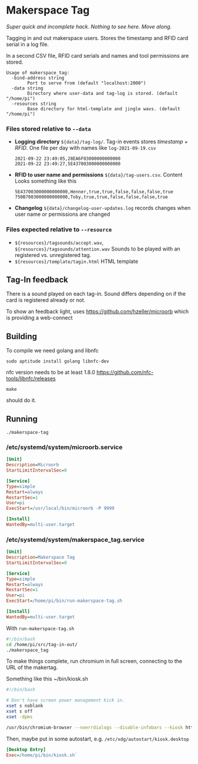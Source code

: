 Makerspace Tag
==============

_Super quick and incomplete hack. Nothing to see here. Move along._

Tagging in and out makerspace users. Stores the timestamp and RFID card
serial in a log file.

In a second CSV file, RFID card serials and names and tool permissions
are stored.

```
Usage of makerspace_tag:
  -bind-address string
        Port to serve from (default "localhost:2000")
  -data string
        Directory where user-data and tag-log is stored. (default "/home/pi")
  -resources string
        Base directory for html-template and jingle wavs. (default "/home/pi")
 ```

### Files stored relative to `--data`

  * **Logging directory** `${data}/tag-log/`.
    Tag-in events stores _timestamp + RFID_. One file per day
    with names like `log-2021-09-19.csv`
    ```
    2021-09-22 23:49:05,28EA6F03000000000000
    2021-09-22 23:49:27,5E437003000000000000
    ```

  * **RFID to user name and permissions** `${data}/tag-users.csv`. Content
    Looks something like this
    ```
    5E437003000000000000,Henner,true,true,false,false,false,true
    750B7003000000000000,Toby,true,true,false,false,false,true
    ```

  * **Changelog** `${data}/changelog-user-updates.log` records changes when
    user name or permissions are changed

### Files expected relative to `--resource`

  * `${resources}/tagsounds/accept.wav`, `${resources}/tagsounds/attention.wav`
     Sounds to be played with an registered vs. unregistered tag.
  * `${resources}/template/tagin.html` HTML template


## Tag-In feedback

There is a sound played on each tag-in. Sound differs depending on if the
card is registered already or not.

To show an feedback light, uses https://github.com/hzeller/microorb which is
providing a web-connect

## Building

To compile we need golang and libnfc
```
sudo aptitude install golang libnfc-dev
```

nfc version needs to be at least 1.8.0
https://github.com/nfc-tools/libnfc/releases

```
make
```

should do it.

## Running
```
./makerspace-tag
```

### /etc/systemd/system/microorb.service
```ini
[Unit]
Description=Microorb
StartLimitIntervalSec=0

[Service]
Type=simple
Restart=always
RestartSec=1
User=pi
ExecStart=/usr/local/bin/microorb -P 9999

[Install]
WantedBy=multi-user.target
```


### /etc/systemd/system/makerspace_tag.service
```ini
[Unit]
Description=Makerspace Tag
StartLimitIntervalSec=0

[Service]
Type=simple
Restart=always
RestartSec=1
User=pi
ExecStart=/home/pi/bin/run-makerspace-tag.sh

[Install]
WantedBy=multi-user.target
```

With `run-makerspace-tag.sh`
```bash
#!/bin/bash
cd /home/pi/src/tag-in-out/
./makerspace_tag

```

To make things complete, run chromium in full screen, connecting to the URL
of the makertag.

Something like this ~/bin/kiosk.sh

```bash
#!/bin/bash

# Don't have screen power management kick in.
xset s noblank
xset s off
xset -dpms

/usr/bin/chromium-browser --noerrdialogs --disable-infobars --kiosk http://localhost:2000/ &
```

Then, maybe put in some autostart, e.g.
`/etc/xdg/autostart/kiosk.desktop`
```ini
[Desktop Entry]
Exec=/home/pi/bin/kiosk.sh`

```
